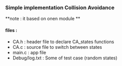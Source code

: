 ### Simple implementation Collision Avoidance 

**note : it based on onen module **
#### files :
- CA.h : header file to declare CA_states functions   
- CA.c : source file to switch between states
- main.c : app file
- Debug/log.txt : Some of test case (random states)  
